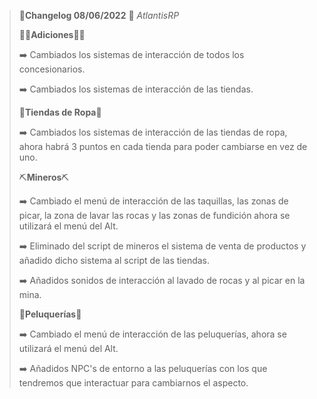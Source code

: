 >🔴**Changelog 08/06/2022** 🔴 *AtlantisRP*
>
>
>**👨‍💻Adiciones👨‍💻**
>
>➡️ Cambiados los sistemas de interacción de todos los concesionarios.
>
>➡️ Cambiados los sistemas de interacción de las tiendas.
>
>
>
>👖**Tiendas de Ropa**👖
>
>➡️ Cambiados los sistemas de interacción de las tiendas de ropa, ahora habrá 3 puntos en cada tienda para poder cambiarse en vez de uno.
>
>
>
>⛏️**Mineros**⛏️
>
>
>➡️ Cambiado el menú de interacción de las taquillas, las zonas de picar, la zona de lavar las rocas y las zonas de fundición ahora se utilizará el menú del Alt.
>
>➡️ Eliminado del script de mineros el sistema de venta de productos y añadido dicho sistema al script de las tiendas.
>
>➡️ Añadidos sonidos de interacción al lavado de rocas y al picar en la mina.
>
>
>
>💇**Peluquerías**💈
>
>
>➡️ Cambiado el menú de interacción de las peluquerías, ahora se utilizará el menú del Alt.
>
>➡️ Añadidos NPC's de entorno a las peluquerías con los que tendremos que interactuar para cambiarnos el aspecto.
>
>
>

